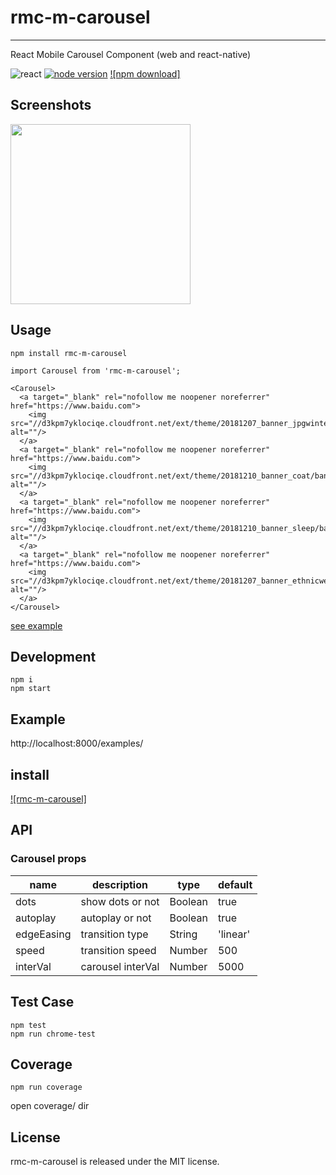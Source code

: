 # rmc-m-carousel
---

React Mobile Carousel Component (web and react-native)


![react](https://img.shields.io/badge/react-%3E%3D_16.0.0-green.svg)
[![node version][node-image]][node-url]
[![npm download]][download-url]

[npm-url]: http://npmjs.org/package/carousel
[node-image]: https://img.shields.io/badge/node.js-%3E=_0.10-green.svg?style=flat-square
[node-url]: http://nodejs.org/download/
[download-url]: https://npmjs.org/package/rmc-m-carousel

## Screenshots

<img src="https://github.com/hansinhu/react-m-carousel/blob/master/assets/img/demoimg.png?raw=true" width="288"/>

## Usage
```
npm install rmc-m-carousel
```
```
import Carousel from 'rmc-m-carousel';

<Carousel>
  <a target="_blank" rel="nofollow me noopener noreferrer" href="https://www.baidu.com">
    <img src="//d3kpm7yklociqe.cloudfront.net/ext/theme/20181207_banner_jpgwinter/banner.jpg" alt=""/>
  </a>
  <a target="_blank" rel="nofollow me noopener noreferrer" href="https://www.baidu.com">
    <img src="//d3kpm7yklociqe.cloudfront.net/ext/theme/20181210_banner_coat/banner.jpg" alt=""/>
  </a>
  <a target="_blank" rel="nofollow me noopener noreferrer" href="https://www.baidu.com">
    <img src="//d3kpm7yklociqe.cloudfront.net/ext/theme/20181210_banner_sleep/banner.jpg" alt=""/>
  </a>
  <a target="_blank" rel="nofollow me noopener noreferrer" href="https://www.baidu.com">
    <img src="//d3kpm7yklociqe.cloudfront.net/ext/theme/20181207_banner_ethnicwear/banner.jpg" alt=""/>
  </a>
</Carousel>

```

[see example](https://github.com/hansinhu/react-m-carousel/blob/master/examples/demo.tsx)


## Development

```
npm i
npm start
```

## Example

http://localhost:8000/examples/

## install

[![rmc-m-carousel]](https://npmjs.org/package/rmc-m-carousel)


## API

### Carousel props

| name     | description    | type     | default      |
|----------|----------------|----------|--------------|
|dots | show dots or not | Boolean | true |
|autoplay | autoplay or not | Boolean | true |
|edgeEasing | transition type | String | 'linear' |
|speed | transition speed | Number | 500 |
|interVal | carousel interVal | Number | 5000 |


## Test Case

```
npm test
npm run chrome-test
```

## Coverage

```
npm run coverage
```

open coverage/ dir

## License

rmc-m-carousel is released under the MIT license.
